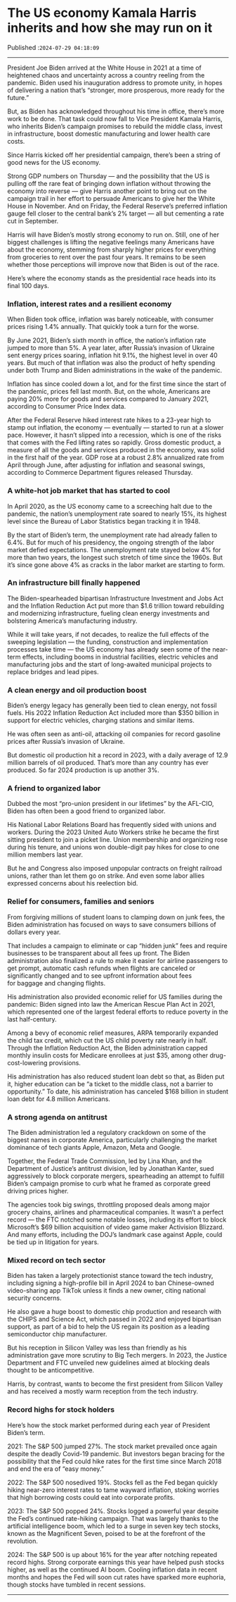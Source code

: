 # The US economy Kamala Harris inherits and how she may run on it

Published :`2024-07-29 04:18:09`

---

President Joe Biden arrived at the White House in 2021 at a time of heightened chaos and uncertainty across a country reeling from the pandemic. Biden used his inauguration address to promote unity, in hopes of delivering a nation that’s “stronger, more prosperous, more ready for the future.”

But, as Biden has acknowledged throughout his time in office, there’s more work to be done. That task could now fall to Vice President Kamala Harris, who inherits Biden’s campaign promises to rebuild the middle class, invest in infrastructure, boost domestic manufacturing and lower health care costs.

Since Harris kicked off her presidential campaign, there’s been a string of good news for the US economy.

Strong GDP numbers on Thursday — and the possibility that the US is pulling off the rare feat of bringing down inflation without throwing the economy into reverse — give Harris another point to bring out on the campaign trail in her effort to persuade Americans to give her the White House in November. And on Friday, the Federal Reserve’s preferred inflation gauge fell closer to the central bank’s 2% target — all but cementing a rate cut in September.

Harris will have Biden’s mostly strong economy to run on. Still, one of her biggest challenges is lifting the negative feelings many Americans have about the economy, stemming from sharply higher prices for everything from groceries to rent over the past four years. It remains to be seen whether those perceptions will improve now that Biden is out of the race.

Here’s where the economy stands as the presidential race heads into its final 100 days.

### Inflation, interest rates and a resilient economy

When Biden took office, inflation was barely noticeable, with consumer prices rising 1.4% annually. That quickly took a turn for the worse.

By June 2021, Biden’s sixth month in office, the nation’s inflation rate jumped to more than 5%. A year later, after Russia’s invasion of Ukraine sent energy prices soaring, inflation hit 9.1%, the highest level in over 40 years. But much of that inflation was also the product of hefty spending under both Trump and Biden administrations in the wake of the pandemic.

Inflation has since cooled down a lot, and for the first time since the start of the pandemic, prices fell last month. But, on the whole, Americans are paying 20% more for goods and services compared to January 2021, according to Consumer Price Index data.

After the Federal Reserve hiked interest rate hikes to a 23-year high to stamp out inflation, the economy — eventually — started to run at a slower pace. However, it hasn’t slipped into a recession, which is one of the risks that comes with the Fed lifting rates so rapidly. Gross domestic product, a measure of all the goods and services produced in the economy, was solid in the first half of the year. GDP rose at a robust 2.8% annualized rate from April through June, after adjusting for inflation and seasonal swings, according to Commerce Department figures released Thursday.

### A white-hot job market that has started to cool

In April 2020, as the US economy came to a screeching halt due to the pandemic, the nation’s unemployment rate soared to nearly 15%, its highest level since the Bureau of Labor Statistics began tracking it in 1948.

By the start of Biden’s term, the unemployment rate had already fallen to 6.4%. But for much of his presidency, the ongoing strength of the labor market defied expectations. The unemployment rate stayed below 4% for more than two years, the longest such stretch of time since the 1960s. But it’s since gone above 4% as cracks in the labor market are starting to form.

### An infrastructure bill finally happened

The Biden-spearheaded bipartisan Infrastructure Investment and Jobs Act and the Inflation Reduction Act put more than $1.6 trillion toward rebuilding and modernizing infrastructure, fueling clean energy investments and bolstering America’s manufacturing industry.

While it will take years, if not decades, to realize the full effects of the sweeping legislation — the funding, construction and implementation processes take time — the US economy has already seen some of the near-term effects, including booms in industrial facilities, electric vehicles and manufacturing jobs and the start of long-awaited municipal projects to replace bridges and lead pipes.

### A clean energy and oil production boost

Biden’s energy legacy has generally been tied to clean energy, not fossil fuels. His 2022 Inflation Reduction Act included more than $350 billion in support for electric vehicles, charging stations and similar items.

He was often seen as anti-oil, attacking oil companies for record gasoline prices after Russia’s invasion of Ukraine.

But domestic oil production hit a record in 2023, with a daily average of 12.9 million barrels of oil produced. That’s more than any country has ever produced. So far 2024 production is up another 3%.

### A friend to organized labor

Dubbed the most “pro-union president in our lifetimes” by the AFL-CIO, Biden has often been a good friend to organized labor.

His National Labor Relations Board has frequently sided with unions and workers. During the 2023 United Auto Workers strike he became the first sitting president to join a picket line. Union membership and organizing rose during his tenure, and unions won double-digit pay hikes for close to one million members last year.

But he and Congress also imposed unpopular contracts on freight railroad unions, rather than let them go on strike. And even some labor allies expressed concerns about his reelection bid.

### Relief for consumers, families and seniors

From forgiving millions of student loans to clamping down on junk fees, the Biden administration has focused on ways to save consumers billions of dollars every year.

That includes a campaign to eliminate or cap “hidden junk” fees and require businesses to be transparent about all fees up front. The Biden administration also finalized a rule to make it easier for airline passengers to get prompt, automatic cash refunds when flights are canceled or significantly changed and to see upfront information about fees for baggage and changing flights.

His administration also provided economic relief for US families during the pandemic: Biden signed into law the American Rescue Plan Act in 2021, which represented one of the largest federal efforts to reduce poverty in the last half-century.

Among a bevy of economic relief measures, ARPA temporarily expanded the child tax credit, which cut the US child poverty rate nearly in half. Through the Inflation Reduction Act, the Biden administration capped monthly insulin costs for Medicare enrollees at just $35, among other drug-cost-lowering provisions.

His administration has also reduced student loan debt so that, as Biden put it, higher education can be “a ticket to the middle class, not a barrier to opportunity.” To date, his administration has canceled $168 billion in student loan debt for 4.8 million Americans.

### A strong agenda on antitrust

The Biden administration led a regulatory crackdown on some of the biggest names in corporate America, particularly challenging the market dominance of tech giants Apple, Amazon, Meta and Google.

Together, the Federal Trade Commission, led by Lina Khan, and the Department of Justice’s antitrust division, led by Jonathan Kanter, sued aggressively to block corporate mergers, spearheading an attempt to fulfill Biden’s campaign promise to curb what he framed as corporate greed driving prices higher.

The agencies took big swings, throttling proposed deals among major grocery chains, airlines and pharmaceutical companies. It wasn’t a perfect record — the FTC notched some notable losses, including its effort to block Microsoft’s $69 billion acquisition of video game maker Activision Blizzard. And many efforts, including the DOJ’s landmark case against Apple, could be tied up in litigation for years.

### Mixed record on tech sector

Biden has taken a largely protectionist stance toward the tech industry, including signing a high-profile bill in April 2024 to ban Chinese-owned video-sharing app TikTok unless it finds a new owner, citing national security concerns.

He also gave a huge boost to domestic chip production and research with the CHIPS and Science Act, which passed in 2022 and enjoyed bipartisan support, as part of a bid to help the US regain its position as a leading semiconductor chip manufacturer.

But his reception in Silicon Valley was less than friendly as his administration gave more scrutiny to Big Tech mergers. In 2023, the Justice Department and FTC unveiled new guidelines aimed at blocking deals thought to be anticompetitive.

Harris, by contrast, wants to become the first president from Silicon Valley and has received a mostly warm reception from the tech industry.

### Record highs for stock holders

Here’s how the stock market performed during each year of President Biden’s term.

2021: The S&P 500 jumped 27%. The stock market prevailed once again despite the deadly Covid-19 pandemic. But investors began bracing for the possibility that the Fed could hike rates for the first time since March 2018 and end the era of “easy money.”

2022: The S&P 500 nosedived 19%. Stocks fell as the Fed began quickly hiking near-zero interest rates to tame wayward inflation, stoking worries that high borrowing costs could eat into corporate profits.

2023: The S&P 500 popped 24%. Stocks logged a powerful year despite the Fed’s continued rate-hiking campaign. That was largely thanks to the artificial intelligence boom, which led to a surge in seven key tech stocks, known as the Magnificent Seven, poised to be at the forefront of the revolution.

2024: The S&P 500 is up about 16% for the year after notching repeated record highs. Strong corporate earnings this year have helped push stocks higher, as well as the continued AI boom. Cooling inflation data in recent months and hopes the Fed will soon cut rates have sparked more euphoria, though stocks have tumbled in recent sessions.

---

